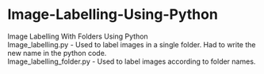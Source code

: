 # Image-Labelling-Using-Python
Image Labelling With Folders Using Python<br>
Image_labelling.py - Used to label images in a single folder. Had to write the new name in the python code.<br>
Image_labelling_folder.py - Used to label images according to folder names. 
